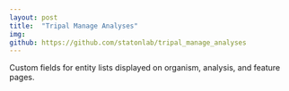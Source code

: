 ```yaml
---
layout: post
title:  "Tripal Manage Analyses"
img: 
github: https://github.com/statonlab/tripal_manage_analyses
---
```


Custom fields for entity lists displayed on organism, analysis, and feature pages.